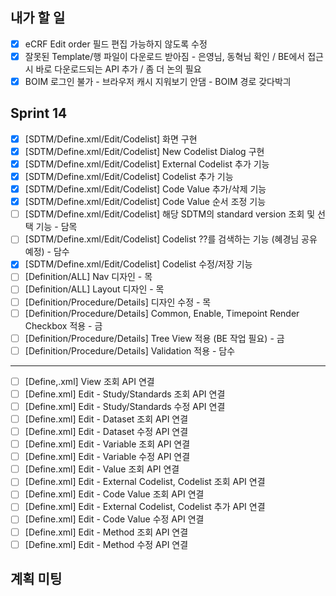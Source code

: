 ## 내가 할 일
- [x] eCRF Edit order 필드 편집 가능하지 않도록 수정
- [x] 잘못된 Template/행 파일이 다운로드 받아짐 - 은영님, 동혁님 확인 / BE에서 접근 시 바로 다운로드되는 API 추가 / 좀 더 논의 필요
- [x] BOIM 로그인 불가 - 브라우저 캐시 지워보기 안댐 - BOIM 경로 갖다박긔

## Sprint 14
- [x] \[SDTM/Define.xml\/Edit/Codelist] 화면 구현
- [x] \[SDTM/Define.xml\/Edit/Codelist] New Codelist Dialog 구현
- [x] \[SDTM/Define.xml\/Edit/Codelist] External Codelist 추가 기능
- [x] \[SDTM/Define.xml\/Edit/Codelist] Codelist 추가 기능
- [x] \[SDTM/Define.xml\/Edit/Codelist] Code Value 추가/삭제 기능
- [x] \[SDTM/Define.xml\/Edit/Codelist] Code Value 순서 조정 기능
- [ ] \[SDTM/Define.xml\/Edit/Codelist] 해당 SDTM의 standard version 조회 및 선택 기능 - 담목
- [ ] \[SDTM/Define.xml\/Edit/Codelist] Codelist ??를 검색하는 기능 (혜경님 공유 예정) - 담수
- [x] \[SDTM/Define.xml\/Edit/Codelist] Codelist 수정/저장 기능
- [ ] \[Definition/ALL] Nav 디자인 - 목
- [ ] \[Definition/ALL] Layout 디자인 - 목
- [ ] \[Definition/Procedure/Details] 디자인 수정 - 목
- [ ] \[Definition/Procedure/Details] Common, Enable, Timepoint Render Checkbox 적용 - 금
- [ ] \[Definition/Procedure/Details] Tree View 적용 (BE 작업 필요) - 금
- [ ] \[Definition/Procedure/Details] Validation 적용 - 담수

---

- [ ] \[Define,.xml] View 조회 API 연결
- [ ] \[Define.xml\] Edit - Study/Standards 조회 API 연결
- [ ] \[Define.xml\] Edit - Study/Standards 수정 API 연결
- [ ] \[Define.xml\] Edit - Dataset 조회 API 연결
- [ ] \[Define.xml\] Edit - Dataset 수정 API 연결
- [ ] \[Define.xml\] Edit - Variable 조회 API 연결
- [ ] \[Define.xml\] Edit - Variable 수정 API 연결
- [ ] \[Define.xml\] Edit - Value 조회 API 연결
- [ ] \[Define.xml\] Edit - External Codelist, Codelist 조회 API 연결
- [ ] \[Define.xml\] Edit - Code Value 조회 API 연결
- [ ] \[Define.xml\] Edit - External Codelist, Codelist 추가 API 연결
- [ ] \[Define.xml\] Edit - Code Value 수정 API 연결
- [ ] \[Define.xml\] Edit - Method 조회 API 연결
- [ ] \[Define.xml\] Edit - Method 수정 API 연결

## 계획 미팅
